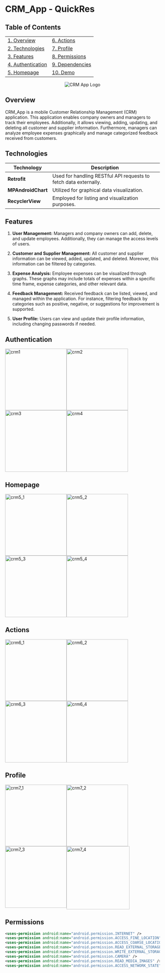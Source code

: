 # CRM_App - QuickRes

## Table of Contents
|   |   |
|---|---|
| [1. Overview](#overview) | [6. Actions](#actions) |
| [2. Technologies](#technologies) | [7. Profile](#profile) |
| [3. Features](#features) | [8. Permissions](#permissions) |
| [4. Authentication](#authentication) | [9. Dependencies](#dependencies) |
| [5. Homepage](#homepage) | [10. Demo](#demo) |



<div style="text-align:center;">
    <img src="https://github.com/akinemreyazici/CRM_App/assets/116732291/1151c3c3-e2ef-4a01-96de-f0a98c003587" alt="CRM App Logo">
</div>

## Overview

CRM_App is a mobile Customer Relationship Management (CRM) application. This application enables company owners and managers to track their employees. Additionally, it allows viewing, adding, updating, and deleting all customer and supplier information. Furthermore, managers can analyze employee expenses graphically and manage categorized feedback received from customers.

## Technologies

| Technology | Description |
|------------|-------------|
| **Retrofit** | Used for handling RESTful API requests to fetch data externally. |
| **MPAndroidChart** | Utilized for graphical data visualization. |
| **RecyclerView** | Employed for listing and visualization purposes. |

## Features

1. **User Management:** Managers and company owners can add, delete, and update employees. Additionally, they can manage the access levels of users.

2. **Customer and Supplier Management:** All customer and supplier information can be viewed, added, updated, and deleted. Moreover, this information can be filtered by categories.

3. **Expense Analysis:** Employee expenses can be visualized through graphs. These graphs may include totals of expenses within a specific time frame, expense categories, and other relevant data.

4. **Feedback Management:** Received feedback can be listed, viewed, and managed within the application. For instance, filtering feedback by categories such as positive, negative, or suggestions for improvement is supported.

5. **User Profile:** Users can view and update their profile information, including changing passwords if needed.

## Authentication

<div style="display: flex; flex-wrap: wrap;">
    <img width="200" alt="crm1" src="https://example.com/crm_auth1.png">
    <img width="200" alt="crm2" src="https://example.com/crm_auth2.png">
    <img width="200" alt="crm3" src="https://example.com/crm_auth3.png">
    <img width="200" alt="crm4" src="https://example.com/crm_auth4.png">
</div>

## Homepage

<div style="display: flex; flex-wrap: wrap;">
    <img width="200" alt="crm5_1" src="https://example.com/crm_home1.png">
    <img width="200" alt="crm5_2" src="https://example.com/crm_home2.png">
    <img width="200" alt="crm5_3" src="https://example.com/crm_home3.png">
    <img width="200" alt="crm5_4" src="https://example.com/crm_home4.png">
</div>

## Actions

<div style="display: flex; flex-wrap: wrap;">

  <img width="200" alt="crm6_1" src="https://example.com/crm_actions1.png">
  <img width="200" alt="crm6_2" src="https://example.com/crm_actions2.png">
  <img width="200" alt="crm6_3" src="https://example.com/crm_actions3.png">
  <img width="200" alt="crm6_4" src="https://example.com/crm_actions4.png">
</div>

## Profile

<div style="display: flex; flex-wrap: wrap;">
      <img width="200" alt="crm7_1" src="https://example.com/crm_profile1.png">
      <img width="200" alt="crm7_2" src="https://example.com/crm_profile2.png">
      <img width="200" alt="crm7_3" src="https://example.com/crm_profile3.png">
      <img width="205" alt="crm7_4" src="https://example.com/crm_profile4.png">
</div>

## Permissions

```xml
<uses-permission android:name="android.permission.INTERNET" /> 
<uses-permission android:name="android.permission.ACCESS_FINE_LOCATION" /> 
<uses-permission android:name="android.permission.ACCESS_COARSE_LOCATION" />
<uses-permission android:name="android.permission.READ_EXTERNAL_STORAGE" />
<uses-permission android:name="android.permission.WRITE_EXTERNAL_STORAGE" />
<uses-permission android:name="android.permission.CAMERA" />
<uses-permission android:name="android.permission.READ_MEDIA_IMAGES" />
<uses-permission android:name="android.permission.ACCESS_NETWORK_STATE" />
